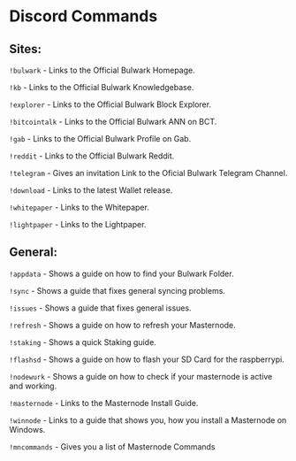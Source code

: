 # Discord Commands

## Sites:

`!bulwark`
\- Links to the Official Bulwark Homepage.

`!kb`
\- Links to the Official Bulwark Knowledgebase.

`!explorer`
\-  Links to the Official Bulwark Block Explorer.

`!bitcointalk`
\- Links to the Official Bulwark ANN on BCT.

`!gab`
\- Links to the Official Bulwark Profile on Gab.

`!reddit`
\- Links to the Official Bulwark Reddit.

`!telegram`
\- Gives an invitation Link to the Oficial Bulwark Telegram Channel.

`!download`
\- Links to the latest Wallet release.

`!whitepaper`
\- Links to the Whitepaper.

`!lightpaper`
\- Links to the Lightpaper.


## General:

`!appdata`
\- Shows a guide on how to find your Bulwark Folder.

`!sync`
\- Shows a guide that fixes general syncing problems.

`!issues`
\- Shows a guide that fixes general issues.

`!refresh`
\- Shows a guide on how to refresh your Masternode.

`!staking`
\- Shows a quick Staking guide.

`!flashsd`
\- Shows a guide on how to flash your SD Card for the raspberrypi.

`!nodewurk`
\- Shows a guide on how to check if your masternode is active and working.

`!masternode`
\- Links to the Masternode Install Guide.

`!winnode`
\- Links to a guide that shows you, how you install a Masternode on Windows.

`!mncommands`
\- Gives you a list of Masternode Commands
